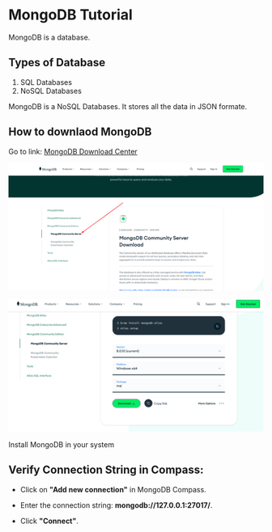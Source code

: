 # MongoDB Tutorial

MongoDB is a database.

## Types of Database
1. SQL Databases
2. NoSQL Databases

MongoDB is a NoSQL Databases. It stores all the data in JSON formate.

## How to downlaod MongoDB

Go to link: [MongoDB Download Center](https://www.mongodb.com/try/download/community)

![Alt Text](media/mongoDB_page.png)

![Alt Text](media/downlaod_page.png)

Install MongoDB in your system

## Verify Connection String in Compass:

* Click on **"Add new connection"** in MongoDB Compass.

* Enter the connection string: **mongodb://127.0.0.1:27017/**.

* Click **"Connect"**.